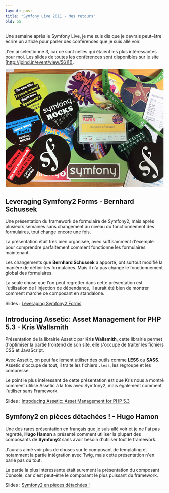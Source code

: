 ```yaml
---
layout: post
title: "Symfony Live 2011 - Mes retours"
old: 55
---
```


Une semaine après le Symfony Live, je me suis dis que je devrais peut-être écrire un article pour parler des conférences que je suis allé voir.

J'en ai sélectionné 3, car ce sont celles qui étaient les plus intéressantes pour moi. Les slides de toutes les conférences sont disponibles sur le site [http://joind.in/event/view/561]().

<p style="text-align: center"><img alt="Symfony Live 2011" src="/images/blog/sflive.jpg" /></p>

## Leveraging Symfony2 Forms - Bernhard Schussek

Une présentation du framework de formulaire de Symfony2, mais après plusieurs semaines sans changement au niveau du fonctionnement des formulaires, tout change encore une fois.

La présentation était très bien organisée, avec suffisamment d'exemple pour comprendre parfaitement comment fonctionne les formulaires maintenant.

Les changements que **Bernhard Schussek** a apporté, ont surtout modifié la manière de définir les formulaires. Mais il n'a pas changé le fonctionnement global des formulaires.

La seule chose que l'on peut regretter dans cette présentation est l'utilisation de l'injection de dépendance, il aurait été bien de montrer comment marche ce composant en standalone.

Slides : [Leveraging Symfony2 Forms](http://www.slideshare.net/bschussek/leveraging-symfony2-forms)

## Introducing Assetic: Asset Management for PHP 5.3 - Kris Wallsmith

Présentation de la librairie Assetic par **Kris Wallsmith**, cette librairie permet d'optimiser la partie frontend de son site, elle s'occupe de traiter les fichiers CSS et JavaScript.

Avec Assetic, on peut facilement utiliser des outils comme **LESS** ou **SASS**. Assetic s'occupe de tout, il traite les fichiers `.less`, les regroupe et les compresse.

Le point le plus intéressant de cette présentation est que Kris nous a montré comment utilisé Assetic à la fois avec Symfony2, mais également comment l'utiliser sans Framework.

Slides : [Introducing Assetic: Asset Management for PHP 5.3](http://www.slideshare.net/kriswallsmith/assetic-symfony-live-paris)

## Symfony2 en pièces détachées ! - Hugo Hamon

Une des rares présentation en français que je suis allé voir et je ne l'ai pas regretté, **Hugo Hamon** a présenté comment utiliser la plupart des composants de **Symfony2** sans avoir besoin d'utiliser tout le framework.

J'aurais aimé voir plus de choses sur le composant de templating et notamment la partie intégration avec Twig, mais cette présentation n'en parlé pas du tout.

La partie la plus intéressante était surement la présentation du composant Console, car c'est peut-être le composant le plus puissant du framework.

Slides : [Symfony2 en pièces détachées !](http://www.slideshare.net/hhamon/symfony2-en-pices-dtaches)
